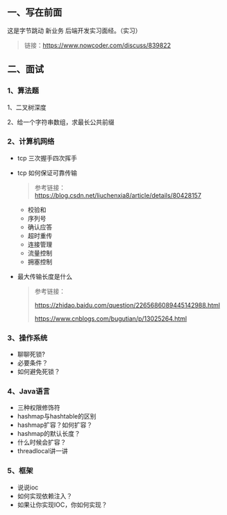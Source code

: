 ## 一、写在前面

这是字节跳动 新业务 后端开发实习面经。（实习）

> 链接：https://www.nowcoder.com/discuss/839822

## 二、面试

### 1、算法题

1、二叉树深度 

2、给一个字符串数组，求最长公共前缀

### 2、计算机网络

- tcp 三次握手四次挥手

- tcp 如何保证可靠传输

  > 参考链接：https://blog.csdn.net/liuchenxia8/article/details/80428157

  - 校验和
  - 序列号
  - 确认应答
  - 超时重传
  - 连接管理
  - 流量控制
  - 拥塞控制

- 最大传输长度是什么

  > 参考链接：
  >
  > https://zhidao.baidu.com/question/2265686089445142988.html
  >
  > https://www.cnblogs.com/bugutian/p/13025264.html

### 3、操作系统

- 聊聊死锁?
- 必要条件？
- 如何避免死锁？

### 4、Java语言

- 三种权限修饰符
- hashmap与hashtable的区别
- hashmap扩容？如何扩容？
- hashmap的默认长度？
- 什么时候会扩容？
- threadlocal讲一讲

### 5、框架

- 说说ioc
- 如何实现依赖注入？
- 如果让你实现IOC，你如何实现？

